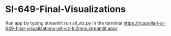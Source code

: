 # SI-649-Final-Visualizations
Run app by typing streamlit run all_viz.py in the terminal
https://rcapollari-si-649-final-visualizations-all-viz-ki2mns.streamlit.app/
